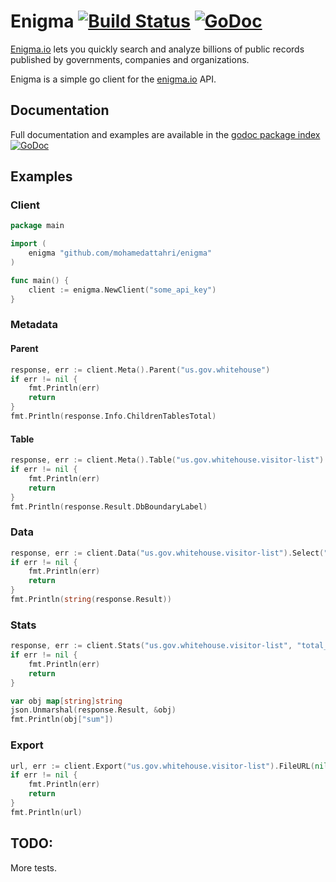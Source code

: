 # Enigma [![Build Status](https://travis-ci.org/mohamedattahri/enigma.svg?branch=master)](https://travis-ci.org/mohamedattahri/enigma) [![GoDoc](https://godoc.org/github.com/mohamedattahri/enigma?status.svg)](https://godoc.org/github.com/mohamedattahri/enigma)

[Enigma.io](http://enigma.io) lets you quickly search and analyze billions of public records published by governments, companies and organizations.

Enigma is a simple go client for the [enigma.io](https://app.enigma.io/api) API.

## Documentation

Full documentation and examples are available in the [godoc package index](http://godoc.org/github.com/mohamedattahri/enigma) [![GoDoc](https://godoc.org/github.com/mohamedattahri/go-enigma?status.svg)](https://godoc.org/github.com/mohamedattahri/enigma)

## Examples

### Client

````go
package main

import (
	enigma "github.com/mohamedattahri/enigma"
)

func main() {
	client := enigma.NewClient("some_api_key")
}

````

### Metadata

#### Parent

````go
response, err := client.Meta().Parent("us.gov.whitehouse")
if err != nil {
	fmt.Println(err)
	return
}
fmt.Println(response.Info.ChildrenTablesTotal)
````

#### Table

````go
response, err := client.Meta().Table("us.gov.whitehouse.visitor-list")
if err != nil {
	fmt.Println(err)
	return
}
fmt.Println(response.Result.DbBoundaryLabel)
````

### Data

````go
response, err := client.Data("us.gov.whitehouse.visitor-list").Select("namefull", "appt_made_date").Sort("namefirst", enigma.Desc).Results()
if err != nil {
	fmt.Println(err)
	return
}
fmt.Println(string(response.Result))
````

### Stats

````go
response, err := client.Stats("us.gov.whitehouse.visitor-list", "total_people").Operation(enigma.Sum).Results()
if err != nil {
	fmt.Println(err)
	return
}

var obj map[string]string
json.Unmarshal(response.Result, &obj)
fmt.Println(obj["sum"])
````

### Export

````go
url, err := client.Export("us.gov.whitehouse.visitor-list").FileURL(nil)
if err != nil {
	fmt.Println(err)
	return
}
fmt.Println(url)
````

## TODO:
More tests.
